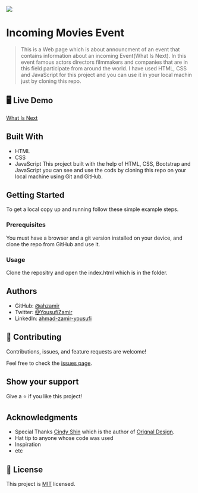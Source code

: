 ![](https://img.shields.io/badge/Microverse-blueviolet)

# Incoming Movies Event

> This is a Web page which is about announcment of an event that contains information about an incoming Event(What Is Next). In this event famous actors directors filmmakers and companies that are in this field participate from around the world. I have used HTML, CSS and JavaScript for this project and you can use it in your local machin just by cloning this repo.


## 🖥️ Live Demo

[What Is Next](https://ahzamir.github.io/Incoming-Movies/) 

## Built With

- HTML
- CSS
- JavaScript
This project built with the help of HTML, CSS, Bootstrap and JavaScript you can see and use the cods by cloning this repo on your local machine using Git and GitHub.

## Getting Started

To get a local copy up and running follow these simple example steps.

### Prerequisites

You must have a browser and a git version installed on your device, and clone the repo from GitHub and use it.

### Usage

Clone the repositry and open the index.html which is in the folder.

## Authors

- GitHub: [@ahzamir](https://github.com/ahzamir)
- Twitter: [@YousufiZamir](https://twitter.com/YousufiZamir)
- LinkedIn: [ahmad-zamir-yousufi](https://www.linkedin.com/in/ahmad-zamir-yousufi-70603317b/)


## 🤝 Contributing

Contributions, issues, and feature requests are welcome!

Feel free to check the [issues page](../../issues/).

## Show your support

Give a ⭐️ if you like this project!

## Acknowledgments

- Special Thanks [Cindy Shin](https://www.behance.net/adagio07) which is the author of [Orignal Design](https://www.behance.net/gallery/29845175/CC-Global-Summit-2015).
- Hat tip to anyone whose code was used
- Inspiration
- etc

## 📝 License

This project is [MIT](./MIT.md) licensed.
